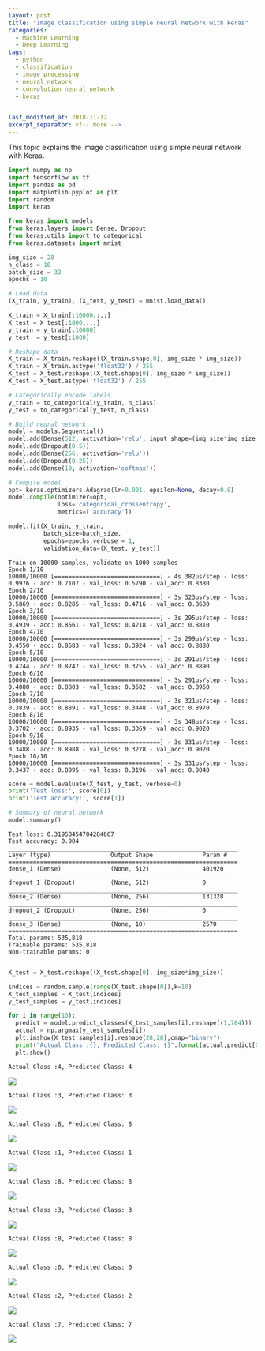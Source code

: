 ```yaml
---
layout: post
title: "Image classification using simple neural network with keras"
categories:
  - Machine Learning
  - Deep Learning
tags:
  - python
  - classification
  - image processing
  - neural network
  - convolution neural network
  - keras


last_modified_at: 2018-11-12
excerpt_separator: <!-- more -->
---
```


This topic explains the image classification using simple neural network with Keras.
<!-- more -->

```python
import numpy as np
import tensorflow as tf
import pandas as pd
import matplotlib.pyplot as plt
import random
import keras

from keras import models
from keras.layers import Dense, Dropout
from keras.utils import to_categorical
from keras.datasets import mnist
```


```python
img_size = 28
n_class = 10
batch_size = 32
epochs = 10
```


```python
# Load data
(X_train, y_train), (X_test, y_test) = mnist.load_data()

X_train = X_train[:10000,:,:]
X_test = X_test[:1000,:,:]
y_train = y_train[:10000]
y_test  = y_test[:1000]
```


```python
# Reshape data
X_train = X_train.reshape((X_train.shape[0], img_size * img_size))
X_train = X_train.astype('float32') / 255
X_test = X_test.reshape((X_test.shape[0], img_size * img_size))
X_test = X_test.astype('float32') / 255

# Categorically encode labels
y_train = to_categorical(y_train, n_class)
y_test = to_categorical(y_test, n_class)
```


```python
# Build neural network
model = models.Sequential()
model.add(Dense(512, activation='relu', input_shape=(img_size*img_size,)))
model.add(Dropout(0.5))
model.add(Dense(256, activation='relu'))
model.add(Dropout(0.25))
model.add(Dense(10, activation='softmax'))
```


```python
# Compile model
opt= keras.optimizers.Adagrad(lr=0.001, epsilon=None, decay=0.0)
model.compile(optimizer=opt,
              loss='categorical_crossentropy',
              metrics=['accuracy'])
```


```python
model.fit(X_train, y_train,
          batch_size=batch_size,
          epochs=epochs,verbose = 1,
          validation_data=(X_test, y_test))
```

    Train on 10000 samples, validate on 1000 samples
    Epoch 1/10
    10000/10000 [==============================] - 4s 382us/step - loss: 0.9976 - acc: 0.7107 - val_loss: 0.5790 - val_acc: 0.8380
    Epoch 2/10
    10000/10000 [==============================] - 3s 323us/step - loss: 0.5869 - acc: 0.8285 - val_loss: 0.4716 - val_acc: 0.8680
    Epoch 3/10
    10000/10000 [==============================] - 3s 295us/step - loss: 0.4939 - acc: 0.8561 - val_loss: 0.4218 - val_acc: 0.8810
    Epoch 4/10
    10000/10000 [==============================] - 3s 299us/step - loss: 0.4550 - acc: 0.8683 - val_loss: 0.3924 - val_acc: 0.8880
    Epoch 5/10
    10000/10000 [==============================] - 3s 291us/step - loss: 0.4244 - acc: 0.8747 - val_loss: 0.3755 - val_acc: 0.8890
    Epoch 6/10
    10000/10000 [==============================] - 3s 291us/step - loss: 0.4080 - acc: 0.8803 - val_loss: 0.3582 - val_acc: 0.8960
    Epoch 7/10
    10000/10000 [==============================] - 3s 321us/step - loss: 0.3839 - acc: 0.8891 - val_loss: 0.3448 - val_acc: 0.8970
    Epoch 8/10
    10000/10000 [==============================] - 3s 348us/step - loss: 0.3702 - acc: 0.8935 - val_loss: 0.3369 - val_acc: 0.9020
    Epoch 9/10
    10000/10000 [==============================] - 3s 331us/step - loss: 0.3488 - acc: 0.8988 - val_loss: 0.3278 - val_acc: 0.9020
    Epoch 10/10
    10000/10000 [==============================] - 3s 331us/step - loss: 0.3437 - acc: 0.8995 - val_loss: 0.3196 - val_acc: 0.9040



```python
score = model.evaluate(X_test, y_test, verbose=0)
print('Test loss:', score[0])
print('Test accuracy:', score[1])

# Summary of neural network
model.summary()
```

    Test loss: 0.31958454704284667
    Test accuracy: 0.904
    _________________________________________________________________
    Layer (type)                 Output Shape              Param #   
    =================================================================
    dense_1 (Dense)              (None, 512)               401920    
    _________________________________________________________________
    dropout_1 (Dropout)          (None, 512)               0         
    _________________________________________________________________
    dense_2 (Dense)              (None, 256)               131328    
    _________________________________________________________________
    dropout_2 (Dropout)          (None, 256)               0         
    _________________________________________________________________
    dense_3 (Dense)              (None, 10)                2570      
    =================================================================
    Total params: 535,818
    Trainable params: 535,818
    Non-trainable params: 0
    _________________________________________________________________



```python
X_test = X_test.reshape((X_test.shape[0], img_size*img_size))

indices = random.sample(range(X_test.shape[0]),k=10)
X_test_samples = X_test[indices]
y_test_samples = y_test[indices]
```


```python
for i in range(10):
  predict = model.predict_classes(X_test_samples[i].reshape((1,784)))
  actual = np.argmax(y_test_samples[i])
  plt.imshow(X_test_samples[i].reshape(28,28),cmap="binary")
  print("Actual Class :{}, Predicted Class: {}".format(actual,predict[0]))
  plt.show()
```

    Actual Class :4, Predicted Class: 4


<img src="/images/output_10_1.png">


    Actual Class :3, Predicted Class: 3



<img src="/images/output_10_3.png">


    Actual Class :8, Predicted Class: 8



<img src="/images/output_10_5.png">


    Actual Class :1, Predicted Class: 1



<img src="/images/output_10_7.png">


    Actual Class :8, Predicted Class: 8



<img src="/images/output_10_9.png">


    Actual Class :3, Predicted Class: 3



<img src="/images/output_10_11.png">


    Actual Class :8, Predicted Class: 8



<img src="/images/output_10_13.png">


    Actual Class :0, Predicted Class: 0



<img src="/images/output_10_15.png">


    Actual Class :2, Predicted Class: 2



<img src="/images/output_10_17.png">


    Actual Class :7, Predicted Class: 7



<img src="/images/output_10_19.png">

